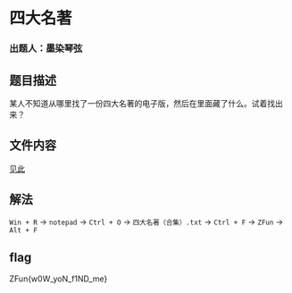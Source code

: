 # 四大名著
### 出题人：墨染琴弦
## 题目描述
某人不知道从哪里找了一份四大名著的电子版，然后在里面藏了什么。试着找出来？
## 文件内容
[见此](https://github.com/NoSparkHere/ZFun2023/blob/main/problems/mingzhu/files/masterwork.zip)
## 解法
`Win + R` → `notepad` → `Ctrl + O` → `四大名著（合集）.txt` → `Ctrl + F` → `ZFun` → `Alt + F`
## flag
ZFun{w0W_yoN_f1ND_me}